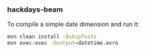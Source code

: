 ### hackdays-beam

To compile a simple date dimension and run it:

```sh
mvn clean install -DskipTests
mvn exec:exec -Doutput=datetime.avro
```
